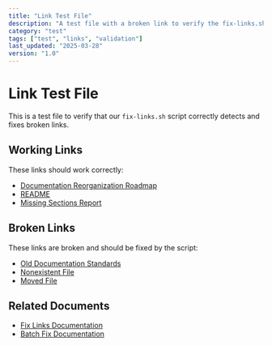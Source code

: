 ```yaml
---
title: "Link Test File"
description: "A test file with a broken link to verify the fix-links.sh script"
category: "test"
tags: ["test", "links", "validation"]
last_updated: "2025-03-28"
version: "1.0"
---
```


# Link Test File

This is a test file to verify that our `fix-links.sh` script correctly detects and fixes broken links.

## Working Links

These links should work correctly:

- [Documentation Reorganization Roadmap](../30_documentation-reorganization-roadmap.md)
- [README](./README.md)
- [Missing Sections Report](./missing-sections-report.md)

## Broken Links

These links are broken and should be fixed by the script:

- [Old Documentation Standards](/05_reference/standards/documentation-standards.md)
- [Nonexistent File](./nonexistent-file.md)
- [Moved File](../../01_getting_started/old-file.md)

## Related Documents

- [Fix Links Documentation](./fix-links.md)
- [Batch Fix Documentation](./batch-fix.md) 
